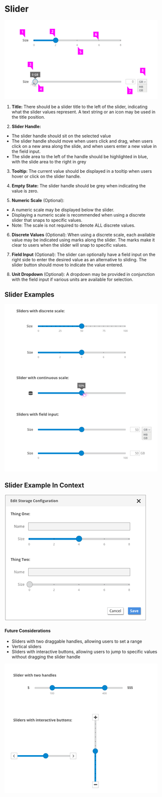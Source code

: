 # Slider

![Image of Slider 1](img/Slider-01.png)

1. **Title:** There should be a slider title to the left of the slider, indicating what the slider values represent. A text string or an icon may be used in the title position.

2. **Slider Handle:**
  - The slider handle should sit on the selected value
  - The slider handle should move when users click and drag, when users click on a new area along the slide, and when users enter a new value in the field input.
  - The slide area to the left of the handle should be highlighted in blue, with the slide area to the right in grey

3. **Tooltip:** The current value should be displayed in a tooltip when users hover or click on the slider handle.

4. **Empty State:** The slider handle should be grey when indicating the value is zero.

5. **Numeric Scale** (Optional):
  - A numeric scale may be displayed below the slider.
  - Displaying a numeric scale is recommended when using a discrete slider that snaps to specific values.
  - Note: The scale is not required to denote ALL discrete values.  

6. **Discrete Values** (Optional): When using a discrete scale, each available value may be indicated using marks along the slider. The marks make it clear to users when the slider will snap to specific values.

7. **Field Input** (Optional): The slider can optionally have a field input on the right side to enter the desired value as an alternative to sliding. The slider button should move to indicate the value entered.

8. **Unit Dropdown** (Optional): A dropdown may be provided in conjunction with the field input if various units are available for selection.

## Slider Examples
![Image of Slider 3](img/Slider-03.png)

## Slider Example In Context
![Image of Slider 3](img/Slider-02.png)

#### Future Considerations
- Sliders with two draggable handles, allowing users to set a range
- Vertical sliders
- Sliders with interactive buttons, allowing users to jump to specific values without dragging the slider handle

![Image of Slider 4](img/Slider-04.png)

